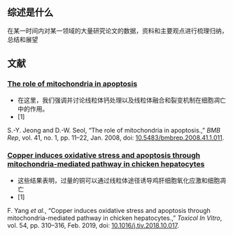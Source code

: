 ## 综述是什么
在某一时间内对某一领域的大量研究论文的数据，资料和主要观点进行梳理归纳，总结和展望
## 文献 
### [The role of mitochondria in apoptosis](https://pubmed.ncbi.nlm.nih.gov/18304445/)
- 在这里，我们强调并讨论线粒体钙处理以及线粒体融合和裂变机制在细胞凋亡中的作用。
- [1]

S.-Y. Jeong and D.-W. Seol, “The role of mitochondria in apoptosis.,” _BMB Rep_, vol. 41, no. 1, pp. 11–22, Jan. 2008, doi: [10.5483/bmbrep.2008.41.1.011](https://doi.org/10.5483/bmbrep.2008.41.1.011).

### [Copper induces oxidative stress and apoptosis through mitochondria-mediated pathway in chicken hepatocytes](https://pubmed.ncbi.nlm.nih.gov/30389602/)
- 这些结果表明，过量的铜可以通过线粒体途径诱导鸡肝细胞氧化应激和细胞凋亡
- [1]

F. Yang _et al._, “Copper induces oxidative stress and apoptosis through mitochondria-mediated pathway in chicken hepatocytes.,” _Toxicol In Vitro_, vol. 54, pp. 310–316, Feb. 2019, doi: [10.1016/j.tiv.2018.10.017](https://doi.org/10.1016/j.tiv.2018.10.017).
